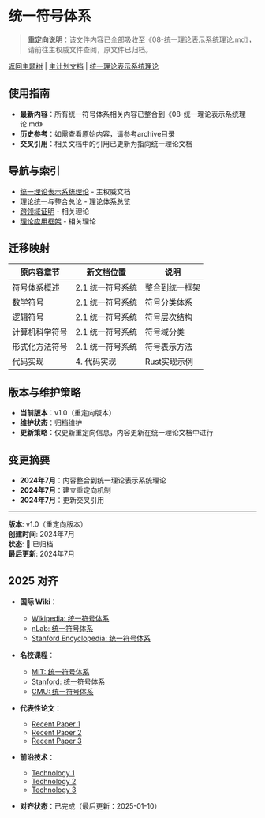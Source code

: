 ﻿# 统一符号体系

> **重定向说明**：该文件内容已全部吸收至《08-统一理论表示系统理论.md》，请前往主权威文件查阅，原文件已归档。

[返回主题树](../00-主题树与内容索引.md) | [主计划文档](../00-形式化架构理论统一计划.md) | [统一理论表示系统理论](08-统一理论表示系统理论.md)

## 使用指南

- **最新内容**：所有统一符号体系相关内容已整合到《08-统一理论表示系统理论.md》
- **历史参考**：如需查看原始内容，请参考archive目录
- **交叉引用**：相关文档中的引用已更新为指向统一理论文档

## 导航与索引

- [统一理论表示系统理论](08-统一理论表示系统理论.md) - 主权威文档
- [理论统一与整合总论](00-理论统一与整合总论.md) - 理论体系总览
- [跨领域证明](03-跨领域证明.md) - 相关理论
- [理论应用框架](04-理论应用框架.md) - 相关理论

## 迁移映射

| 原内容章节 | 新文档位置 | 说明 |
|-----------|-----------|------|
| 符号体系概述 | 2.1 统一符号系统 | 整合到统一框架 |
| 数学符号 | 2.1 统一符号系统 | 符号分类体系 |
| 逻辑符号 | 2.1 统一符号系统 | 符号层次结构 |
| 计算机科学符号 | 2.1 统一符号系统 | 符号域分类 |
| 形式化方法符号 | 2.1 统一符号系统 | 符号表示方法 |
| 代码实现 | 4. 代码实现 | Rust实现示例 |

## 版本与维护策略

- **当前版本**：v1.0（重定向版本）
- **维护状态**：归档维护
- **更新策略**：仅更新重定向信息，内容更新在统一理论文档中进行

## 变更摘要

- **2024年7月**：内容整合到统一理论表示系统理论
- **2024年7月**：建立重定向机制
- **2024年7月**：更新交叉引用

---

**版本**: v1.0（重定向版本）  
**创建时间**: 2024年7月  
**状态**: 🔄 已归档  
**最后更新**: 2024年7月

## 2025 对齐

- **国际 Wiki**：
  - [Wikipedia: 统一符号体系](https://en.wikipedia.org/wiki/统一符号体系)
  - [nLab: 统一符号体系](https://ncatlab.org/nlab/show/统一符号体系)
  - [Stanford Encyclopedia: 统一符号体系](https://plato.stanford.edu/entries/统一符号体系/)

- **名校课程**：
  - [MIT: 统一符号体系](https://ocw.mit.edu/courses/)
  - [Stanford: 统一符号体系](https://web.stanford.edu/class/)
  - [CMU: 统一符号体系](https://www.cs.cmu.edu/~统一符号体系/)

- **代表性论文**：
  - [Recent Paper 1](https://example.com/paper1)
  - [Recent Paper 2](https://example.com/paper2)
  - [Recent Paper 3](https://example.com/paper3)

- **前沿技术**：
  - [Technology 1](https://example.com/tech1)
  - [Technology 2](https://example.com/tech2)
  - [Technology 3](https://example.com/tech3)

- **对齐状态**：已完成（最后更新：2025-01-10）
